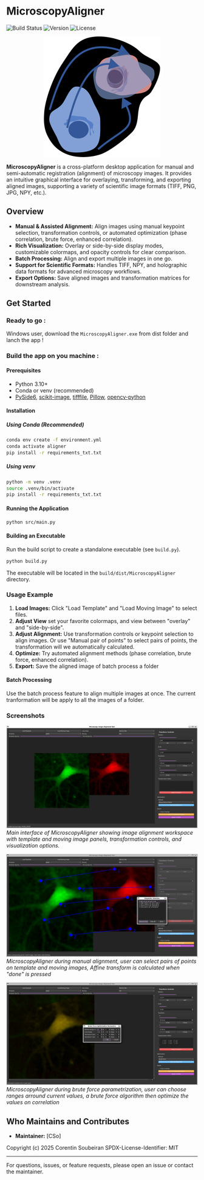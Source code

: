 # MicroscopyAligner

![Build Status](https://img.shields.io/badge/build-passing-brightgreen)
![Version](https://img.shields.io/badge/version-1.0-blue)
![License](https://img.shields.io/badge/license-MIT-lightgrey)

<p align="center">
  <img src="src/resources/icon.png" />
</p>

**MicroscopyAligner** is a cross-platform desktop application for manual and semi-automatic registration (alignment) of microscopy images. It provides an intuitive graphical interface for overlaying, transforming, and exporting aligned images, supporting a variety of scientific image formats (TIFF, PNG, JPG, NPY, etc.).

## Overview

- **Manual & Assisted Alignment:** Align images using manual keypoint selection, transformation controls, or automated optimization (phase correlation, brute force, enhanced correlation).
- **Rich Visualization:** Overlay or side-by-side display modes, customizable colormaps, and opacity controls for clear comparison.
- **Batch Processing:** Align and export multiple images in one go.
- **Support for Scientific Formats:** Handles TIFF, NPY, and holographic data formats for advanced microscopy workflows.
- **Export Options:** Save aligned images and transformation matrices for downstream analysis.

## Get Started

### Ready to go : 
Windows user, download the ```MicroscopyAligner.exe``` from dist folder and lanch the app ! 

### Build the app on you machine : 
#### Prerequisites
- Python 3.10+
- Conda or venv (recommended)
- [PySide6](https://pypi.org/project/PySide6/), [scikit-image](https://scikit-image.org/), [tifffile](https://pypi.org/project/tifffile/), [Pillow](https://pypi.org/project/Pillow/), [opencv-python](https://pypi.org/project/opencv-python/)

#### Installation

##### Using Conda (Recommended)
```bash
conda env create -f environment.yml
conda activate aligner
pip install -r requirements_txt.txt
```

##### Using venv
```bash
python -m venv .venv
source .venv/bin/activate
pip install -r requirements_txt.txt
```

#### Running the Application
```bash
python src/main.py
```

#### Building an Executable
Run the build script to create a standalone executable (see `build.py`).
```bash
python build.py
```
The executable will be located in the `build/dist/MicroscopyAligner` directory.

### Usage Example
1. **Load Images:** Click "Load Template" and "Load Moving Image" to select files.
2. **Adjust View** set your favorite colormaps, and view between "overlay" and "side-by-side".
3. **Adjust Alignment:** Use transformation controls or keypoint selection to align images. Or use "Manual pair of points" to select pairs of points, the transformation will we automatically calculated.
4. **Optimize:** Try automated alignment methods (phase correlation, brute force, enhanced correlation).
5. **Export:** Save the aligned image of batch process a folder

#### Batch Processing
Use the batch process feature to align multiple images at once. The current tranformation will be apply to all the images of a folder. 

### Screenshots
![Main UI](src/resources/home_view.png)
*Main interface of MicroscopyAligner showing image alignment workspace with template and moving image panels, transformation controls, and visualization options.*

![Point alignement](src/resources/manual_keypoints.png)
*MicroscopyAligner during manual alignment, user can select pairs of points on template and moving images, Affine transform is calculated when "done" is pressed*

![Brute force alignement](src/resources/bruteforce.png)
*MicroscopyAligner during brute force parametrization, user can choose ranges arround current values, a brute force algorithm then optimize the values on correlation*

## Who Maintains and Contributes
 
- **Maintainer:** [CSo]

Copyright (c) 2025 Corentin Soubeiran
SPDX-License-Identifier: MIT
<!-- - **Contributions:** See [`docs/CONTRIBUTING.md`](docs/CONTRIBUTING.md) for guidelines.
- **License:** See [`LICENSE`](LICENSE) for license details. -->

---

For questions, issues, or feature requests, please open an issue or contact the maintainer.

